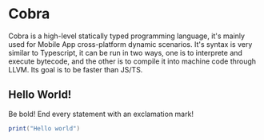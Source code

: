 # Cobra

Cobra is a high-level statically typed programming language, it's mainly used for Mobile App cross-platform dynamic scenarios. It's syntax is very similar to Typescript, it can be run in two ways, one is to interprete and execute bytecode, and the other is to compile it into machine code through LLVM. Its goal is to be faster than JS/TS.



## Hello World!

Be bold! End every statement with an exclamation mark!

```java
print("Hello world")
```



